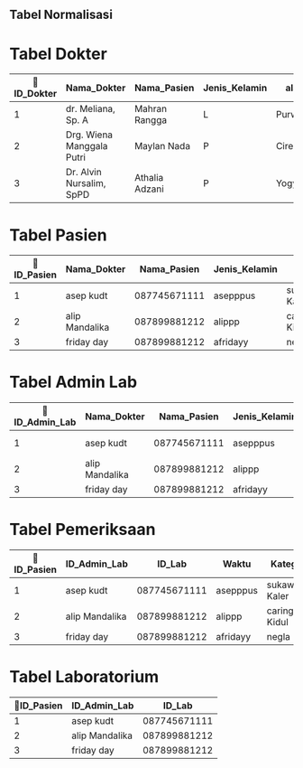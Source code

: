 ## Tabel Normalisasi

# Tabel Dokter
|🔑ID_Dokter|Nama_Dokter|Nama_Pasien|Jenis_Kelamin|alamat|Jenis_Penyakit(spesialisasi)|Jenis_Pemeriksaan|
|---|-------|------|--|---|---|---|
|1|dr. Meliana, Sp. A|Mahran Rangga|L|Purwakarta|Anak|Tes Uji Protein C - Reaktif|
|2| Drg. Wiena Manggala Putri|Maylan Nada|P|Cirebon|Gigi Dan Mulut|Sondasi|
|3| Dr. Alvin Nursalim, SpPD|Athalia Adzani|P|Yogyakarta|Penyakit Dalam|Magnetic Resonance Imaging (MRI)|


# Tabel Pasien
|🔑ID_Pasien|Nama_Dokter|Nama_Pasien|Jenis_Kelamin|alamat|Jenis_Penyakit|Jenis_Pemeriksaan|
|---|---|---|---|---|---|---|
|1|asep kudt|087745671111|asepppus|sukaweing Kaler|@asepppgmail.com|1|
|2|alip Mandalika|087899881212|alippp|caringin Kidul|@alipsndahgmail.com|1|
|3|friday day|087899881212|afridayy|negla|@friday.gmailcom|1|


# Tabel Admin Lab
|🔑ID_Admin_Lab|Nama_Dokter|Nama_Pasien|Jenis_Kelamin|alamat|Jenis_Penyakit|Jenis_Pemeriksaan|
|---|---|---|---|---|---|---|
|1|asep kudt|087745671111|asepppus|sukaweing Kaler|@asepppgmail.com|1|
|2|alip Mandalika|087899881212|alippp|caringin Kidul|@alipsndahgmail.com|1|
|3|friday day|087899881212|afridayy|negla|@friday.gmailcom|1|


# Tabel Pemeriksaan
|🔑ID_Pasien|ID_Admin_Lab|ID_Lab|Waktu|Kategori|Hasil|Status_Pengriman_Hasil|Waktu_Pengriman_Hasil|
|---|---|---|---|---|---|---|---|
|1|asep kudt|087745671111|asepppus|sukaweing Kaler|@asepppgmail.com|1|1|
|2|alip Mandalika|087899881212|alippp|caringin Kidul|@alipsndahgmail.com|1|1|
|3|friday day|087899881212|afridayy|negla|@friday.gmailcom|1|1|


# Tabel Laboratorium
|🔑ID_Pasien|ID_Admin_Lab|ID_Lab| 
|---|---|---| 
|1|asep kudt|087745671111|  
|2|alip Mandalika|087899881212| 
|3|friday day|087899881212| 
